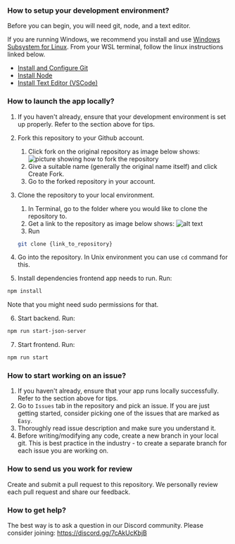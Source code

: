 ### How to setup your development environment?
Before you can begin, you will need git, node, and a text editor. 

If you are running Windows, we recommend you install and use [Windows Subsystem for Linux](https://docs.microsoft.com/en-us/windows/wsl/about). From your WSL terminal, follow the linux instructions linked below.

- [Install and Configure Git](https://www.theodinproject.com/lessons/foundations-setting-up-git)
- [Install Node](https://www.theodinproject.com/lessons/foundations-installing-node-js)
- [Install Text Editor (VSCode)](https://www.theodinproject.com/lessons/foundations-text-editors#vscode-installation)


### How to launch the app locally?
1. If you haven't already, ensure that your development environment is set up properly. Refer to the section above for tips.

2. Fork this repository to your Github account.
   1. Click fork on the original repository as image below shows:
      ![picture showing how to fork the repository](https://i.imgur.com/V4rn6kX.png)
   2. Give a suitable name (generally the original name itself) and click Create Fork.
   3. Go to the forked repository in your account.

3. Clone the repository to your local environment.
   1. In Terminal, go to the folder where you would like to clone the repository to.
   2. Get a link to the repository as image below shows:
      ![alt text](https://i.imgur.com/ZPYKL1y.png)
   3. Run
   ```bash
   git clone {link_to_repository}
   ```

4. Go into the repository. In Unix environment you can use `cd` command for this.
5. Install dependencies frontend app needs to run. Run:
```bash
npm install
```

Note that you might need sudo permissions for that.

6. Start backend. Run:
```bash
npm run start-json-server
```

7. Start frontend. Run:
```bash
npm run start
```

### How to start working on an issue?

1. If you haven't already, ensure that your app runs locally successfully. Refer to the section above for tips.
2. Go to `Issues` tab in the repository and pick an issue. If you are just getting started, consider picking one of the issues that are marked as `Easy`.
3. Thoroughly read issue description and make sure you understand it.
4. Before writing/modifying any code, create a new branch in your local git. This is best practice in the industry - to create a separate branch for each issue you are working on.

### How to send us you work for review
Create and submit a pull request to this repository. We personally review each pull request and share our feedback.

### How to get help?

The best way is to ask a question in our Discord community.
Please consider joining: https://discord.gg/7cAkUcKbjB
